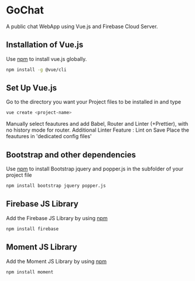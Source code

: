 # GoChat
A public chat WebApp using Vue.js and Firebase Cloud Server.

## Installation of Vue.js
Use [npm](https://www.npmjs.com/) to install vue.js globally.
```bash
npm install -g @vue/cli
```

## Set Up Vue.js 
Go to the directory you want your Project files to be installed in and type
```bash
vue create <project-name>
```
Manually select feautures and add Babel, Router and Linter (+Prettier), with no history mode for router.
Additional Linter Feature : Lint on Save
Place the feautures in 'dedicated config files'

## Bootstrap and other dependencies
Use [npm](https://www.npmjs.com/) to install Bootstrap jquery and popper.js in the subfolder of your project file
```bash
npm install bootstrap jquery popper.js
```
## Firebase JS Library
Add the Firebase JS Library by using [npm](https://www.npmjs.com/) 
```bash
npm install firebase
```
## Moment JS Library
Add the Moment JS Library by using [npm](https://www.npmjs.com/) 
```bash
npm install moment
```